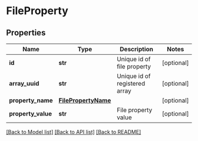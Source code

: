 # FileProperty

## Properties
Name | Type | Description | Notes
------------ | ------------- | ------------- | -------------
**id** | **str** | Unique id of file property | [optional] 
**array_uuid** | **str** | Unique id of registered array | [optional] 
**property_name** | [**FilePropertyName**](FilePropertyName.md) |  | [optional] 
**property_value** | **str** | File property value | [optional] 

[[Back to Model list]](../README.md#documentation-for-models) [[Back to API list]](../README.md#documentation-for-api-endpoints) [[Back to README]](../README.md)


